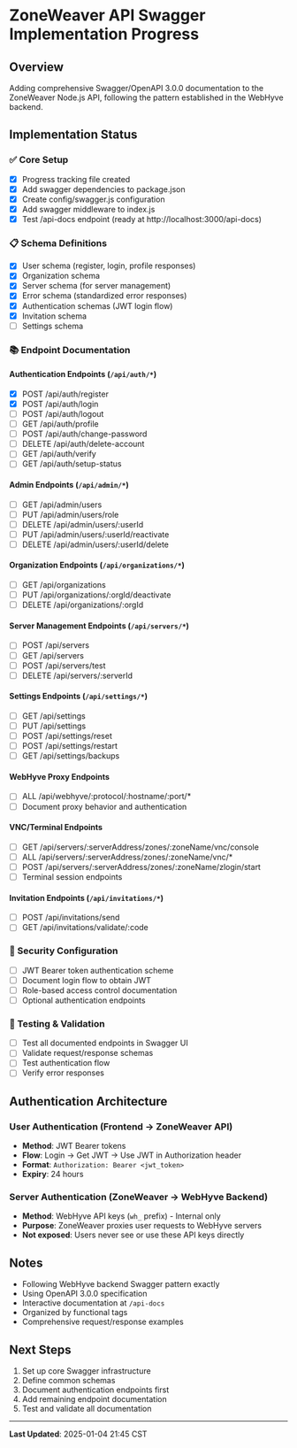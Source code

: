 # ZoneWeaver API Swagger Implementation Progress

## Overview
Adding comprehensive Swagger/OpenAPI 3.0.0 documentation to the ZoneWeaver Node.js API, following the pattern established in the WebHyve backend.

## Implementation Status

### ✅ Core Setup
- [x] Progress tracking file created
- [x] Add swagger dependencies to package.json
- [x] Create config/swagger.js configuration
- [x] Add swagger middleware to index.js
- [x] Test /api-docs endpoint (ready at http://localhost:3000/api-docs)

### 📋 Schema Definitions
- [x] User schema (register, login, profile responses)
- [x] Organization schema
- [x] Server schema (for server management)
- [x] Error schema (standardized error responses)
- [x] Authentication schemas (JWT login flow)
- [x] Invitation schema
- [ ] Settings schema

### 📚 Endpoint Documentation

#### Authentication Endpoints (`/api/auth/*`)
- [x] POST /api/auth/register
- [x] POST /api/auth/login
- [ ] POST /api/auth/logout
- [ ] GET /api/auth/profile
- [ ] POST /api/auth/change-password
- [ ] DELETE /api/auth/delete-account
- [ ] GET /api/auth/verify
- [ ] GET /api/auth/setup-status

#### Admin Endpoints (`/api/admin/*`)
- [ ] GET /api/admin/users
- [ ] PUT /api/admin/users/role
- [ ] DELETE /api/admin/users/:userId
- [ ] PUT /api/admin/users/:userId/reactivate
- [ ] DELETE /api/admin/users/:userId/delete

#### Organization Endpoints (`/api/organizations/*`)
- [ ] GET /api/organizations
- [ ] PUT /api/organizations/:orgId/deactivate
- [ ] DELETE /api/organizations/:orgId

#### Server Management Endpoints (`/api/servers/*`)
- [ ] POST /api/servers
- [ ] GET /api/servers
- [ ] POST /api/servers/test
- [ ] DELETE /api/servers/:serverId

#### Settings Endpoints (`/api/settings/*`)
- [ ] GET /api/settings
- [ ] PUT /api/settings
- [ ] POST /api/settings/reset
- [ ] POST /api/settings/restart
- [ ] GET /api/settings/backups

#### WebHyve Proxy Endpoints
- [ ] ALL /api/webhyve/:protocol/:hostname/:port/*
- [ ] Document proxy behavior and authentication

#### VNC/Terminal Endpoints
- [ ] GET /api/servers/:serverAddress/zones/:zoneName/vnc/console
- [ ] ALL /api/servers/:serverAddress/zones/:zoneName/vnc/*
- [ ] POST /api/servers/:serverAddress/zones/:zoneName/zlogin/start
- [ ] Terminal session endpoints

#### Invitation Endpoints (`/api/invitations/*`)
- [ ] POST /api/invitations/send
- [ ] GET /api/invitations/validate/:code

### 🔐 Security Configuration
- [ ] JWT Bearer token authentication scheme
- [ ] Document login flow to obtain JWT
- [ ] Role-based access control documentation
- [ ] Optional authentication endpoints

### 🎯 Testing & Validation
- [ ] Test all documented endpoints in Swagger UI
- [ ] Validate request/response schemas
- [ ] Test authentication flow
- [ ] Verify error responses

## Authentication Architecture

### User Authentication (Frontend → ZoneWeaver API)
- **Method**: JWT Bearer tokens
- **Flow**: Login → Get JWT → Use JWT in Authorization header
- **Format**: `Authorization: Bearer <jwt_token>`
- **Expiry**: 24 hours

### Server Authentication (ZoneWeaver → WebHyve Backend)
- **Method**: WebHyve API keys (`wh_` prefix) - Internal only
- **Purpose**: ZoneWeaver proxies user requests to WebHyve servers
- **Not exposed**: Users never see or use these API keys directly

## Notes
- Following WebHyve backend Swagger pattern exactly
- Using OpenAPI 3.0.0 specification
- Interactive documentation at `/api-docs`
- Organized by functional tags
- Comprehensive request/response examples

## Next Steps
1. Set up core Swagger infrastructure
2. Define common schemas
3. Document authentication endpoints first
4. Add remaining endpoint documentation
5. Test and validate all documentation

---
**Last Updated**: 2025-01-04 21:45 CST
